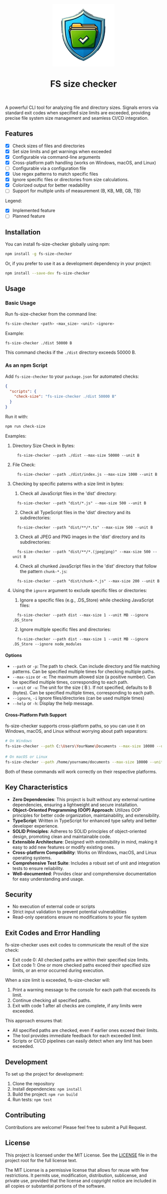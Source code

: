<p align="center">
  <img src="logo.png" width="200px" align="center" alt="FS size checker logo" />
  <h1 align="center">FS size checker</h1>
</p>
<br/>

A powerful CLI tool for analyzing file and directory sizes. Signals errors via standard exit codes when specified size limits are exceeded, providing precise file system size management and seamless CI/CD integration.

## Features

- [x] Check sizes of files and directories
- [x] Set size limits and get warnings when exceeded
- [x] Configurable via command-line arguments
- [x] Cross-platform path handling (works on Windows, macOS, and Linux)
- [ ] Configurable via a configuration file
- [x] Use regex patterns to match specific files
- [x] Ignore specific files or directories from size calculations.
- [x] Colorized output for better readability
- [ ] Support for multiple units of measurement (B, KB, MB, GB, TB)

Legend:
- [x] Implemented feature
- [ ] Planned feature

## Installation

You can install fs-size-checker globally using npm:

```bash
npm install -g fs-size-checker
```

Or, if you prefer to use it as a development dependency in your project:
```bash
npm install --save-dev fs-size-checker
```

## Usage

### Basic Usage

Run fs-size-checker from the command line:

```bash
fs-size-checker <path> <max_size> <unit> <ignore>
```

Example:

```bash
fs-size-checker ./dist 50000 B
```

This command checks if the `./dist` directory exceeds 50000 B.

### As an npm Script

Add `fs-size-checker` to your `package.json` for automated checks:

```json
{
  "scripts": {
    "check-size": "fs-size-checker ./dist 50000 B"
  }
}
```

Run it with:

```bash
npm run check-size
```

Examples:

1. Directory Size Check in Bytes:

    ```
      fs-size-checker --path ./dist --max-size 50000 --unit B
    ```

2. File Check:

    ```
      fs-size-checker --path ./dist/index.js --max-size 1000 --unit B
    ```

3. Checking by specific paterns with a size limit in bytes:

    1. Check all JavaScript files in the 'dist' directory:

    ```
      fs-size-checker --path "dist/*.js" --max-size 500 --unit B
    ```

    2. Check all TypeScript files in the 'dist' directory and its subdirectories:

    ```
      fs-size-checker --path "dist/**/*.ts" --max-size 500 --unit B
    ```

    3. Check all JPEG and PNG images in the 'dist' directory and its subdirectories:

    ```
      fs-size-checker --path "dist/**/*.(jpeg|png)" --max-size 500 --unit B
    ```

    4. Check all chunked JavaScript files in the 'dist' directory that follow the pattern `chunk-*.js`:

    ```
      fs-size-checker --path "dist/chunk-*.js" --max-size 200 --unit B
    ```

4. Using the `ignore` argument to exclude specific files or directories:

    1. Ignore a specific files (e.g., .DS_Store) while checking JavaScript files:

    ```
      fs-size-checker --path dist --max-size 1 --unit MB --ignore .DS_Store
    ```

    2. Ignore multiple specific files and directories:

    ```
      fs-size-checker --path dist --max-size 1 --unit MB --ignore .DS_Store --ignore node_modules
    ```

#### Options

- `--path` or `-p`: The path to check. Can include directory and file matching patterns. Can be specified multiple times for checking multiple paths.
- `--max-size` or `-m`: The maximum allowed size (a positive number). Can be specified multiple times, corresponding to each path.
- `--unit` or `-u`: The unit for the size ( B ). If not specified, defaults to B (bytes). Can be specified multiple times, corresponding to each path.
- `--ignore`, `-i` Ignore files/directories (can be used multiple times)
- `--help` or `-h`: Display the help message.

#### Cross-Platform Path Support

fs-size-checker supports cross-platform paths, so you can use it on Windows, macOS, and Linux without worrying about path separators:

```bash
# On Windows
fs-size-checker --path C:\Users\YourName\Documents --max-size 10000 --unit B

# On macOS or Linux
fs-size-checker --path /home/yourname/documents --max-size 10000 --unit B
```

Both of these commands will work correctly on their respective platforms.

## Key Characteristics

- **Zero Dependencies**: This project is built without any external runtime dependencies, ensuring a lightweight and secure installation.
- **Object-Oriented Programming (OOP) Approach**: Utilizes OOP principles for better code organization, maintainability, and extensibility.
- **TypeScript**: Written in TypeScript for enhanced type safety and better developer experience.
- **SOLID Principles**: Adheres to SOLID principles of object-oriented design, promoting clean and maintainable code.
- **Extensible Architecture**: Designed with extensibility in mind, making it easy to add new features or modify existing ones.
- **Cross-platform Compatibility**: Works on Windows, macOS, and Linux operating systems.
- **Comprehensive Test Suite**: Includes a robust set of unit and integration tests to ensure reliability.
- **Well-documented**: Provides clear and comprehensive documentation for easy understanding and usage.

## Security

- No execution of external code or scripts
- Strict input validation to prevent potential vulnerabilities
- Read-only operations ensure no modifications to your file system

## Exit Codes and Error Handling

fs-size-checker uses exit codes to communicate the result of the size check:

- Exit code 0: All checked paths are within their specified size limits.
- Exit code 1: One or more checked paths exceed their specified size limits, or an error occurred during execution.

When a size limit is exceeded, fs-size-checker will:

1. Print a warning message to the console for each path that exceeds its limit.
2. Continue checking all specified paths.
3. Exit with code 1 after all checks are complete, if any limits were exceeded.

This approach ensures that:
- All specified paths are checked, even if earlier ones exceed their limits.
- The tool provides immediate feedback for each exceeded limit.
- Scripts or CI/CD pipelines can easily detect when any limit has been exceeded.

## Development

To set up the project for development:

1. Clone the repository
2. Install dependencies: `npm install`
3. Build the project: `npm run build`
4. Run tests: `npm test`

## Contributing

Contributions are welcome! Please feel free to submit a Pull Request.

## License

This project is licensed under the MIT License. See the [LICENSE](LICENSE) file in the project root for the full license text.

The MIT License is a permissive license that allows for reuse with few restrictions. It permits use, modification, distribution, sublicense, and private use, provided that the license and copyright notice are included in all copies or substantial portions of the software.
